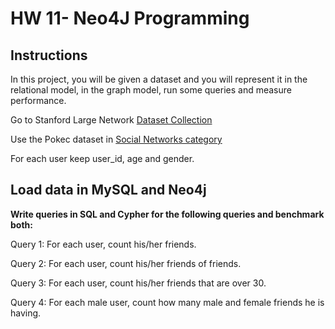 # **HW 11- Neo4J Programming** 


## **Instructions**

In this project, you will be given a dataset and you will represent it in the relational model, in the graph model, run some queries and measure performance.

Go to Stanford Large Network [Dataset Collection](https://snap.stanford.edu/data/#socnets)

Use the Pokec dataset in [Social Networks category](https://snap.stanford.edu/data/soc-Pokec.html)

For each user keep user_id, age and gender.

## **Load data in MySQL and Neo4j**

**Write queries in SQL and Cypher for the following queries and benchmark both:**

Query 1: For each user, count his/her friends.

Query 2: For each user, count his/her friends of friends.

Query 3: For each user, count his/her friends that are over 30.

Query 4: For each male user, count how many male and female friends he is having.